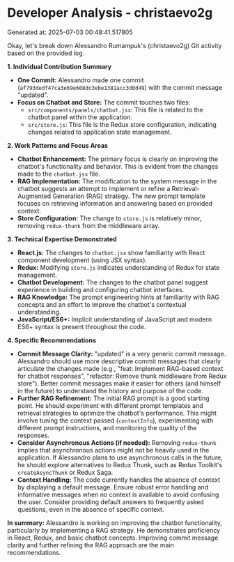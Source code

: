 # Developer Analysis - christaevo2g
Generated at: 2025-07-03 00:48:41.517805

Okay, let's break down Alessandro Rumampuk's (christaevo2g) Git activity based on the provided log.

**1. Individual Contribution Summary**

*   **One Commit:** Alessandro made one commit (`af793dedf47ca3e69e608dc3ebe1381acc3d0d49`) with the commit message "updated".
*   **Focus on Chatbot and Store:**  The commit touches two files:
    *   `src/components/panels/chatbot.jsx`:  This file is related to the chatbot panel within the application.
    *   `src/store.js`: This file is the Redux store configuration, indicating changes related to application state management.

**2. Work Patterns and Focus Areas**

*   **Chatbot Enhancement:** The primary focus is clearly on improving the chatbot's functionality and behavior. This is evident from the changes made to the `chatbot.jsx` file.
*   **RAG Implementation:** The modification to the system message in the chatbot suggests an attempt to implement or refine a Retrieval-Augmented Generation (RAG) strategy. The new prompt template focuses on retrieving information and answering based on provided context.
*   **Store Configuration:** The change to `store.js` is relatively minor, removing `redux-thunk` from the middleware array.

**3. Technical Expertise Demonstrated**

*   **React.js:**  The changes to `chatbot.jsx` show familiarity with React component development (using JSX syntax).
*   **Redux:**  Modifying `store.js` indicates understanding of Redux for state management.
*   **Chatbot Development:**  The changes to the chatbot panel suggest experience in building and configuring chatbot interfaces.
*   **RAG Knowledge:** The prompt engineering hints at familiarity with RAG concepts and an effort to improve the chatbot's contextual understanding.
*   **JavaScript/ES6+:** Implicit understanding of JavaScript and modern ES6+ syntax is present throughout the code.

**4. Specific Recommendations**

*   **Commit Message Clarity:**  "updated" is a very generic commit message.  Alessandro should use more descriptive commit messages that clearly articulate the changes made (e.g., "feat: Implement RAG-based context for chatbot responses", "refactor: Remove thunk middleware from Redux store"). Better commit messages make it easier for others (and himself in the future) to understand the history and purpose of the code.
*   **Further RAG Refinement:** The initial RAG prompt is a good starting point.  He should experiment with different prompt templates and retrieval strategies to optimize the chatbot's performance. This might involve tuning the context passed (`contextInfo`), experimenting with different prompt instructions, and monitoring the quality of the responses.
*   **Consider Asynchronous Actions (if needed):** Removing `redux-thunk` implies that asynchronous actions might not be heavily used in the application. If Alessandro plans to use asynchronous calls in the future, he should explore alternatives to Redux Thunk, such as Redux Toolkit's `createAsyncThunk` or Redux Saga.
*   **Context Handling:** The code currently handles the absence of context by displaying a default message. Ensure robust error handling and informative messages when no context is available to avoid confusing the user. Consider providing default answers to frequently asked questions, even in the absence of specific context.

**In summary:**  Alessandro is working on improving the chatbot functionality, particularly by implementing a RAG strategy. He demonstrates proficiency in React, Redux, and basic chatbot concepts.  Improving commit message clarity and further refining the RAG approach are the main recommendations.
